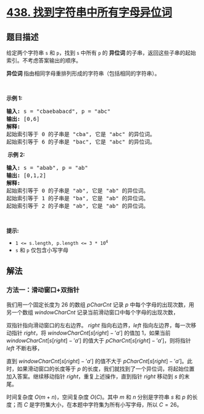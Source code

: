 # [438. 找到字符串中所有字母异位词](https://leetcode.cn/problems/find-all-anagrams-in-a-string)

## 题目描述

<!-- 这里写题目描述 -->

<p>给定两个字符串&nbsp;<code>s</code>&nbsp;和 <code>p</code>，找到&nbsp;<code>s</code><strong>&nbsp;</strong>中所有&nbsp;<code>p</code><strong>&nbsp;</strong>的&nbsp;<strong>异位词&nbsp;</strong>的子串，返回这些子串的起始索引。不考虑答案输出的顺序。</p>

<p><strong>异位词 </strong>指由相同字母重排列形成的字符串（包括相同的字符串）。</p>

<p>&nbsp;</p>

<p><strong>示例&nbsp;1:</strong></p>

<pre>
<strong>输入: </strong>s = "cbaebabacd", p = "abc"
<strong>输出: </strong>[0,6]
<strong>解释:</strong>
起始索引等于 0 的子串是 "cba", 它是 "abc" 的异位词。
起始索引等于 6 的子串是 "bac", 它是 "abc" 的异位词。
</pre>

<p><strong>&nbsp;示例 2:</strong></p>

<pre>
<strong>输入: </strong>s = "abab", p = "ab"
<strong>输出: </strong>[0,1,2]
<strong>解释:</strong>
起始索引等于 0 的子串是 "ab", 它是 "ab" 的异位词。
起始索引等于 1 的子串是 "ba", 它是 "ab" 的异位词。
起始索引等于 2 的子串是 "ab", 它是 "ab" 的异位词。
</pre>

<p>&nbsp;</p>

<p><strong>提示:</strong></p>

<ul>
	<li><code>1 &lt;= s.length, p.length &lt;= 3 * 10<sup>4</sup></code></li>
	<li><code>s</code>&nbsp;和&nbsp;<code>p</code>&nbsp;仅包含小写字母</li>
</ul>

## 解法

<!-- 这里可写通用的实现逻辑 -->


### 方法一：滑动窗口+双指针

我们用一个固定长度为 $26$ 的数组 $pCharCnt$ 记录 $p$ 中每个字母的出现次数，用另一个数组 $windowCharCnt$ 记录当前滑动窗口中每个字母的出现次数，

双指针指向滑动窗口的左右边界。 $right$ 指向右边界，$left$ 指向左边界，每一次移动指针 $right$，将 $windowCharCnt[s[right] - 'a']$ 的值加 $1$，如果当前 $windowCharCnt[s[right] - 'a']$ 的值大于 $pCharCnt[s[right] - 'a']$，则将指针 $left$ 不断右移，

直到 $windowCharCnt[s[right] - 'a']$ 的值不大于 $pCharCnt[s[right] - 'a']$。此时，如果滑动窗口的长度等于 $p$ 的长度，我们就找到了一个异位词，将起始位置加入答案。继续移动指针 $right$，重复上述操作，直到指针 $right$ 移动到 $s$ 的末尾。

时间复杂度 $O(m + n)$，空间复杂度 $O(C)$。其中 $m$ 和 $n$ 分别是字符串 $s$ 和 $p$ 的长度；而 $C$ 是字符集大小，在本题中字符集为所有小写字母，所以 $C = 26$。

